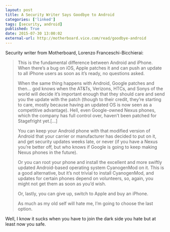 ```yaml
---
layout: post
title: A Security Writer Says Goodbye to Android
categories: ['linked']
tags: [security, android]
published: True
date: 2015-07-30 13:00:02
external-url: http://motherboard.vice.com/read/goodbye-android
---
```


Security writer from Motherboard, Lorenzo Franceschi-Bicchierai:

> This is the fundamental difference between Android and iPhone. When there’s a bug on iOS, Apple patches it and can push an update to all iPhone users as soon as it’s ready, no questions asked.
> 
> When the same thing happens with Android, Google patches and then… god knows when the AT&Ts, Verizons, HTCs, and Sonys of the world will decide it’s important enough that they should care and send you the update with the patch (though to their credit, they’re starting to care, mostly because having an updated OS is now seen as a competitive advantage). Hell, even Google-owned Nexus phones, which the company has full control over, haven’t been patched for Stagefright yet.[...]
>
> You can keep your Android phone with that modified version of Android that your carrier or manufacturer has decided to put on it, and get security updates weeks late, or never (if you have a Nexus you’re better off, but who knows if Google is going to keep making Nexus phones in the future).
>
> Or you can root your phone and install the excellent and more swiftly updated Android-based operating system CyanogenMod on it. This is a good alternative, but it’s not trivial to install CyanogenMod, and updates for certain phones depend on volunteers, so, again, you might not get them as soon as you’d wish.
>
> Or, lastly, you can give up, switch to Apple and buy an iPhone.
>
>As much as my old self will hate me, I’m going to choose the last option.

Well, I know it sucks when you have to join the dark side you hate but at least now you safe.